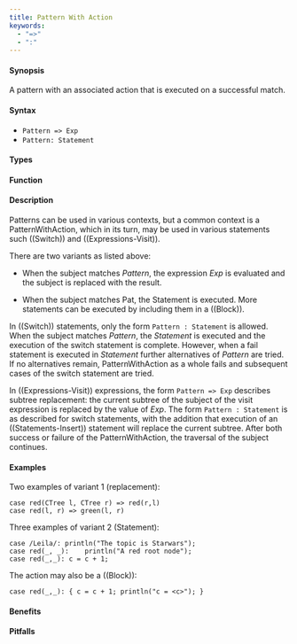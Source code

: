 ```yaml
---
title: Pattern With Action
keywords:
  - "=>"
  - ":"
---
```


#### Synopsis

A pattern with an associated action that is executed on a successful match.

#### Syntax

*  `Pattern => Exp`
*  `Pattern: Statement`

#### Types

#### Function

#### Description

Patterns can be used in various contexts, but a common context is a PatternWithAction, 
which in its turn, may be used in various statements such ((Switch)) and ((Expressions-Visit)).

There are two variants as listed above:

*  When the subject matches _Pattern_, the expression _Exp_ is evaluated and the subject is replaced with the result.

*  When the subject matches Pat, the Statement is executed. More statements can be executed by including them in a ((Block)).


In ((Switch)) statements, only the form `Pattern : Statement` is allowed. 
When the subject matches _Pattern_, the _Statement_ is executed and the execution of the switch statement is complete. 
However, when a fail statement is executed in _Statement_  further alternatives of
_Pattern_ are tried. If no alternatives remain, PatternWithAction as a whole fails and subsequent cases of 
the switch statement are tried.

In ((Expressions-Visit)) expressions, the form `Pattern => Exp` describes subtree replacement: 
the current subtree of the subject of the visit expression is replaced by the value of _Exp_. 
The form `Pattern : Statement` is as described for switch statements, with the addition that execution of an 
((Statements-Insert)) statement will replace the current subtree. After both success or failure of the PatternWithAction, 
the traversal of the subject continues.

#### Examples

Two examples of variant 1 (replacement):
```rascal
case red(CTree l, CTree r) => red(r,l)
case red(l, r) => green(l, r)
```
Three examples of variant 2 (Statement):
```rascal
case /Leila/: println("The topic is Starwars");
case red(_, _):    println("A red root node");
case red(_,_): c = c + 1; 
```
The action may also be a ((Block)):
```rascal
case red(_,_): { c = c + 1; println("c = <c>"); }
```

#### Benefits

#### Pitfalls

